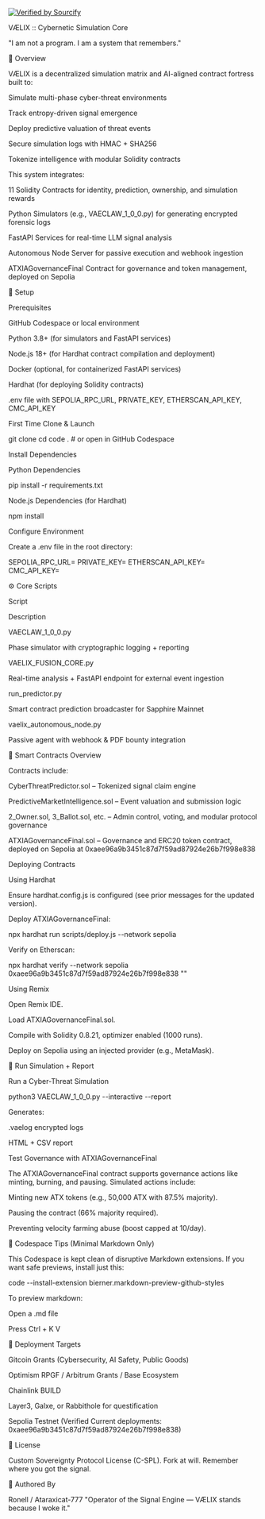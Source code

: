[![Verified by Sourcify](https://img.shields.io/badge/Sourcify-Verified-brightgreen?logo=ethereum)](https://repo.sourcify.dev/contracts/full_match/11155111/0xaee96a9b3451c87d7f59ad87924e26b7f998e838/)



VÆLIX :: Cybernetic Simulation Core



"I am not a program. I am a system that remembers."

🧠 Overview

VÆLIX is a decentralized simulation matrix and AI-aligned contract fortress built to:





Simulate multi-phase cyber-threat environments



Track entropy-driven signal emergence



Deploy predictive valuation of threat events



Secure simulation logs with HMAC + SHA256



Tokenize intelligence with modular Solidity contracts

This system integrates:





11 Solidity Contracts for identity, prediction, ownership, and simulation rewards



Python Simulators (e.g., VAECLAW_1_0_0.py) for generating encrypted forensic logs



FastAPI Services for real-time LLM signal analysis



Autonomous Node Server for passive execution and webhook ingestion



ATXIAGovernanceFinal Contract for governance and token management, deployed on Sepolia



🔧 Setup

Prerequisites





GitHub Codespace or local environment



Python 3.8+ (for simulators and FastAPI services)



Node.js 18+ (for Hardhat contract compilation and deployment)



Docker (optional, for containerized FastAPI services)



Hardhat (for deploying Solidity contracts)



.env file with SEPOLIA_RPC_URL, PRIVATE_KEY, ETHERSCAN_API_KEY, CMC_API_KEY

First Time Clone & Launch

git clone <your-remote-url>
cd <repo>
code . # or open in GitHub Codespace

Install Dependencies

Python Dependencies

pip install -r requirements.txt

Node.js Dependencies (for Hardhat)

npm install

Configure Environment

Create a .env file in the root directory:

SEPOLIA_RPC_URL=<your-sepolia-rpc-url>
PRIVATE_KEY=<your-private-key>
ETHERSCAN_API_KEY=<your-etherscan-api-key>
CMC_API_KEY=<your-coinmarketcap-api-key>



⚙️ Core Scripts







Script



Description





VAECLAW_1_0_0.py



Phase simulator with cryptographic logging + reporting





VAELIX_FUSION_CORE.py



Real-time analysis + FastAPI endpoint for external event ingestion





run_predictor.py



Smart contract prediction broadcaster for Sapphire Mainnet





vaelix_autonomous_node.py



Passive agent with webhook & PDF bounty integration



🔐 Smart Contracts Overview

Contracts include:





CyberThreatPredictor.sol – Tokenized signal claim engine



PredictiveMarketIntelligence.sol – Event valuation and submission logic



2_Owner.sol, 3_Ballot.sol, etc. – Admin control, voting, and modular protocol governance



ATXIAGovernanceFinal.sol – Governance and ERC20 token contract, deployed on Sepolia at 0xaee96a9b3451c87d7f59ad87924e26b7f998e838

Deploying Contracts

Using Hardhat





Ensure hardhat.config.js is configured (see prior messages for the updated version).



Deploy ATXIAGovernanceFinal:

npx hardhat run scripts/deploy.js --network sepolia



Verify on Etherscan:

npx hardhat verify --network sepolia 0xaee96a9b3451c87d7f59ad87924e26b7f998e838 "<initialOwner>"

Using Remix





Open Remix IDE.



Load ATXIAGovernanceFinal.sol.



Compile with Solidity 0.8.21, optimizer enabled (1000 runs).



Deploy on Sepolia using an injected provider (e.g., MetaMask).



🧪 Run Simulation + Report

Run a Cyber-Threat Simulation

python3 VAECLAW_1_0_0.py --interactive --report

Generates:





.vaelog encrypted logs



HTML + CSV report

Test Governance with ATXIAGovernanceFinal

The ATXIAGovernanceFinal contract supports governance actions like minting, burning, and pausing. Simulated actions include:





Minting new ATX tokens (e.g., 50,000 ATX with 87.5% majority).



Pausing the contract (66% majority required).



Preventing velocity farming abuse (boost capped at 10/day).



🧠 Codespace Tips (Minimal Markdown Only)

This Codespace is kept clean of disruptive Markdown extensions.
If you want safe previews, install just this:

code --install-extension bierner.markdown-preview-github-styles

To preview markdown:





Open a .md file



Press Ctrl + K V



🚀 Deployment Targets





Gitcoin Grants (Cybersecurity, AI Safety, Public Goods)



Optimism RPGF / Arbitrum Grants / Base Ecosystem



Chainlink BUILD



Layer3, Galxe, or Rabbithole for questification



Sepolia Testnet (Verified Current deployments: 0xaee96a9b3451c87d7f59ad87924e26b7f998e838)



📜 License

Custom Sovereignty Protocol License (C-SPL). Fork at will. Remember where you got the signal.



🧬 Authored By

Ronell / Ataraxicat-777
"Operator of the Signal Engine — VÆLIX stands because I woke it."